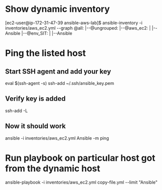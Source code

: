 # Show dynamic inventory

[ec2-user@ip-172-31-47-39 ansible-aws-lab]$ ansible-inventory -i inventories/aws_ec2.yml --graph
@all:
  |--@ungrouped:
  |--@aws_ec2:
  |  |--Ansible
  |--@env_SIT:
  |  |--Ansible

 # Ping the listed host

## Start SSH agent and add your key
eval $(ssh-agent -s)
ssh-add ~/.ssh/ansible_key.pem

## Verify key is added
ssh-add -L

## Now it should work
ansible -i inventories/aws_ec2.yml Ansible -m ping

# Run playbook on particular host got from the dynamic host

ansible-playbook -i inventories/aws_ec2.yml copy-file.yml --limit "Ansible"

  
